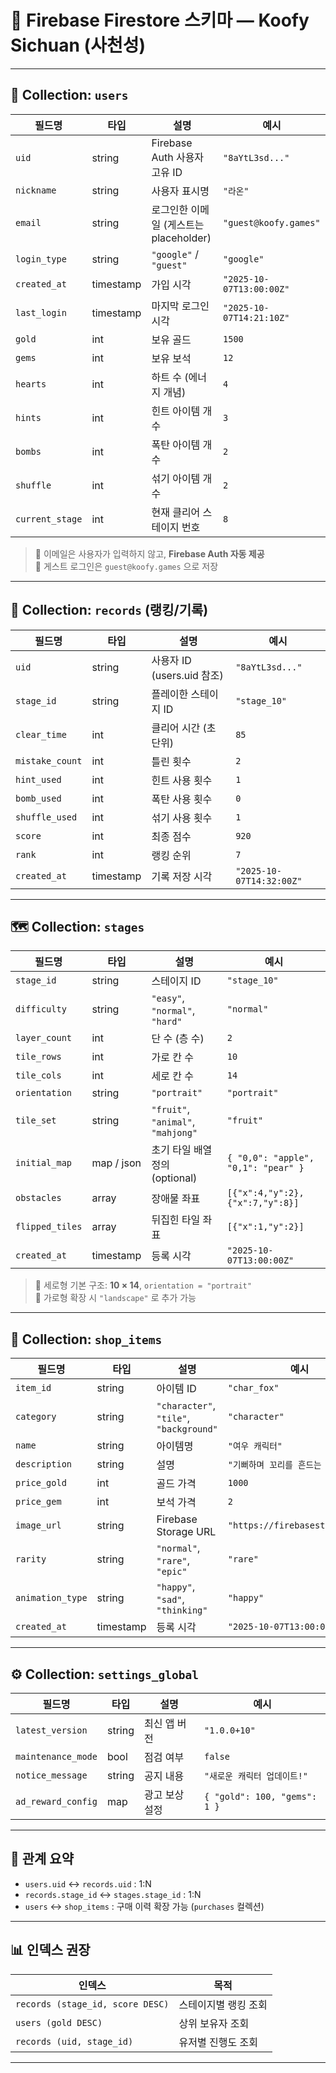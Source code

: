 # 🧱 Firebase Firestore 스키마 — Koofy Sichuan (사천성)

---

## 👤 Collection: `users`

| 필드명 | 타입 | 설명 | 예시 |
|--------|------|------|------|
| `uid` | string | Firebase Auth 사용자 고유 ID | `"8aYtL3sd..."` |
| `nickname` | string | 사용자 표시명 | `"라온"` |
| `email` | string | 로그인한 이메일 (게스트는 placeholder) | `"guest@koofy.games"` |
| `login_type` | string | `"google"` / `"guest"` | `"google"` |
| `created_at` | timestamp | 가입 시각 | `"2025-10-07T13:00:00Z"` |
| `last_login` | timestamp | 마지막 로그인 시각 | `"2025-10-07T14:21:10Z"` |
| `gold` | int | 보유 골드 | `1500` |
| `gems` | int | 보유 보석 | `12` |
| `hearts` | int | 하트 수 (에너지 개념) | `4` |
| `hints` | int | 힌트 아이템 개수 | `3` |
| `bombs` | int | 폭탄 아이템 개수 | `2` |
| `shuffle` | int | 섞기 아이템 개수 | `2` |
| `current_stage` | int | 현재 클리어 스테이지 번호 | `8` |

> 🔹 이메일은 사용자가 입력하지 않고, **Firebase Auth 자동 제공**  
> 🔹 게스트 로그인은 `guest@koofy.games` 으로 저장  

---

## 🧩 Collection: `records` (랭킹/기록)

| 필드명 | 타입 | 설명 | 예시 |
|--------|------|------|------|
| `uid` | string | 사용자 ID (users.uid 참조) | `"8aYtL3sd..."` |
| `stage_id` | string | 플레이한 스테이지 ID | `"stage_10"` |
| `clear_time` | int | 클리어 시간 (초 단위) | `85` |
| `mistake_count` | int | 틀린 횟수 | `2` |
| `hint_used` | int | 힌트 사용 횟수 | `1` |
| `bomb_used` | int | 폭탄 사용 횟수 | `0` |
| `shuffle_used` | int | 섞기 사용 횟수 | `1` |
| `score` | int | 최종 점수 | `920` |
| `rank` | int | 랭킹 순위 | `7` |
| `created_at` | timestamp | 기록 저장 시각 | `"2025-10-07T14:32:00Z"` |

---

## 🗺️ Collection: `stages`

| 필드명 | 타입 | 설명 | 예시 |
|--------|------|------|------|
| `stage_id` | string | 스테이지 ID | `"stage_10"` |
| `difficulty` | string | `"easy"`, `"normal"`, `"hard"` | `"normal"` |
| `layer_count` | int | 단 수 (층 수) | `2` |
| `tile_rows` | int | 가로 칸 수 | `10` |
| `tile_cols` | int | 세로 칸 수 | `14` |
| `orientation` | string | `"portrait"` | `"portrait"` |
| `tile_set` | string | `"fruit"`, `"animal"`, `"mahjong"` | `"fruit"` |
| `initial_map` | map / json | 초기 타일 배열 정의 (optional) | `{ "0,0": "apple", "0,1": "pear" }` |
| `obstacles` | array | 장애물 좌표 | `[{"x":4,"y":2}, {"x":7,"y":8}]` |
| `flipped_tiles` | array | 뒤집힌 타일 좌표 | `[{"x":1,"y":2}]` |
| `created_at` | timestamp | 등록 시각 | `"2025-10-07T13:00:00Z"` |

> 🔹 세로형 기본 구조: **10 × 14**, `orientation = "portrait"`  
> 🔹 가로형 확장 시 `"landscape"` 로 추가 가능  

---

## 🏪 Collection: `shop_items`

| 필드명 | 타입 | 설명 | 예시 |
|--------|------|------|------|
| `item_id` | string | 아이템 ID | `"char_fox"` |
| `category` | string | `"character"`, `"tile"`, `"background"` | `"character"` |
| `name` | string | 아이템명 | `"여우 캐릭터"` |
| `description` | string | 설명 | `"기뻐하며 꼬리를 흔드는 여우"` |
| `price_gold` | int | 골드 가격 | `1000` |
| `price_gem` | int | 보석 가격 | `2` |
| `image_url` | string | Firebase Storage URL | `"https://firebasestorage..."` |
| `rarity` | string | `"normal"`, `"rare"`, `"epic"` | `"rare"` |
| `animation_type` | string | `"happy"`, `"sad"`, `"thinking"` | `"happy"` |
| `created_at` | timestamp | 등록 시각 | `"2025-10-07T13:00:00Z"` |

---

## ⚙️ Collection: `settings_global`

| 필드명 | 타입 | 설명 | 예시 |
|--------|------|------|------|
| `latest_version` | string | 최신 앱 버전 | `"1.0.0+10"` |
| `maintenance_mode` | bool | 점검 여부 | `false` |
| `notice_message` | string | 공지 내용 | `"새로운 캐릭터 업데이트!"` |
| `ad_reward_config` | map | 광고 보상 설정 | `{ "gold": 100, "gems": 1 }` |

---

## 🔗 관계 요약

- `users.uid` ↔ `records.uid` : 1:N  
- `records.stage_id` ↔ `stages.stage_id` : 1:N  
- `users` ↔ `shop_items` : 구매 이력 확장 가능 (`purchases` 컬렉션)

---

## 📊 인덱스 권장

| 인덱스 | 목적 |
|---------|------|
| `records (stage_id, score DESC)` | 스테이지별 랭킹 조회 |
| `users (gold DESC)` | 상위 보유자 조회 |
| `records (uid, stage_id)` | 유저별 진행도 조회 |

---